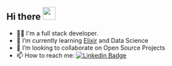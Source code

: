 ## Hi there <img src="https://media.giphy.com/media/hvRJCLFzcasrR4ia7z/giphy.gif" width="30px"/>

- :woman_technologist: I'm a full stack developer.
- 🌱 I’m currently learning [Elixir](http://elixir-lang.org/) and Data Science
- 👯 I’m looking to collaborate on Open Source Projects
- 📫 How to reach me: [![Linkedin Badge](https://img.shields.io/badge/-beatrizChagas-blue?style=flat&logo=Linkedin&logoColor=white)](https://www.linkedin.com/in/beatriz-chagas-28b532a1/)


<!--
**beatrizChagas/beatrizChagas** is a ✨ _special_ ✨ repository because its `README.md` (this file) appears on your GitHub profile.

Here are some ideas to get you started:

- 🔭 I’m currently working on ...
- 🌱 I’m currently learning ...
- 👯 I’m looking to collaborate on ...
- 🤔 I’m looking for help with ...
- 💬 Ask me about ...
- 📫 How to reach me: ...
- 😄 Pronouns: ...
- ⚡ Fun fact: ...
-->
